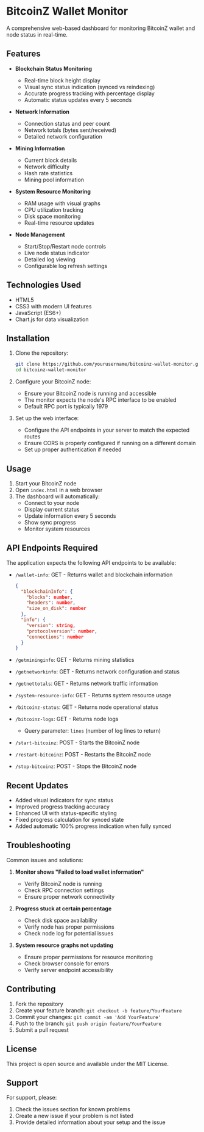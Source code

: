 # BitcoinZ Wallet Monitor

A comprehensive web-based dashboard for monitoring BitcoinZ wallet and node status in real-time.

## Features

- **Blockchain Status Monitoring**
  - Real-time block height display
  - Visual sync status indication (synced vs reindexing)
  - Accurate progress tracking with percentage display
  - Automatic status updates every 5 seconds

- **Network Information**
  - Connection status and peer count
  - Network totals (bytes sent/received)
  - Detailed network configuration

- **Mining Information**
  - Current block details
  - Network difficulty
  - Hash rate statistics
  - Mining pool information

- **System Resource Monitoring**
  - RAM usage with visual graphs
  - CPU utilization tracking
  - Disk space monitoring
  - Real-time resource updates

- **Node Management**
  - Start/Stop/Restart node controls
  - Live node status indicator
  - Detailed log viewing
  - Configurable log refresh settings

## Technologies Used

- HTML5
- CSS3 with modern UI features
- JavaScript (ES6+)
- Chart.js for data visualization

## Installation

1. Clone the repository:
   ```bash
   git clone https://github.com/yourusername/bitcoinz-wallet-monitor.git
   cd bitcoinz-wallet-monitor
   ```

2. Configure your BitcoinZ node:
   - Ensure your BitcoinZ node is running and accessible
   - The monitor expects the node's RPC interface to be enabled
   - Default RPC port is typically 1979

3. Set up the web interface:
   - Configure the API endpoints in your server to match the expected routes
   - Ensure CORS is properly configured if running on a different domain
   - Set up proper authentication if needed

## Usage

1. Start your BitcoinZ node
2. Open `index.html` in a web browser
3. The dashboard will automatically:
   - Connect to your node
   - Display current status
   - Update information every 5 seconds
   - Show sync progress
   - Monitor system resources

## API Endpoints Required

The application expects the following API endpoints to be available:

- `/wallet-info`: GET - Returns wallet and blockchain information
  ```json
  {
    "blockchainInfo": {
      "blocks": number,
      "headers": number,
      "size_on_disk": number
    },
    "info": {
      "version": string,
      "protocolversion": number,
      "connections": number
    }
  }
  ```

- `/getmininginfo`: GET - Returns mining statistics
- `/getnetworkinfo`: GET - Returns network configuration and status
- `/getnettotals`: GET - Returns network traffic information
- `/system-resource-info`: GET - Returns system resource usage
- `/bitcoinz-status`: GET - Returns node operational status
- `/bitcoinz-logs`: GET - Returns node logs
  - Query parameter: `lines` (number of log lines to return)
- `/start-bitcoinz`: POST - Starts the BitcoinZ node
- `/restart-bitcoinz`: POST - Restarts the BitcoinZ node
- `/stop-bitcoinz`: POST - Stops the BitcoinZ node

## Recent Updates

- Added visual indicators for sync status
- Improved progress tracking accuracy
- Enhanced UI with status-specific styling
- Fixed progress calculation for synced state
- Added automatic 100% progress indication when fully synced

## Troubleshooting

Common issues and solutions:

1. **Monitor shows "Failed to load wallet information"**
   - Verify BitcoinZ node is running
   - Check RPC connection settings
   - Ensure proper network connectivity

2. **Progress stuck at certain percentage**
   - Check disk space availability
   - Verify node has proper permissions
   - Check node log for potential issues

3. **System resource graphs not updating**
   - Ensure proper permissions for resource monitoring
   - Check browser console for errors
   - Verify server endpoint accessibility

## Contributing

1. Fork the repository
2. Create your feature branch: `git checkout -b feature/YourFeature`
3. Commit your changes: `git commit -am 'Add YourFeature'`
4. Push to the branch: `git push origin feature/YourFeature`
5. Submit a pull request

## License

This project is open source and available under the MIT License.

## Support

For support, please:
1. Check the issues section for known problems
2. Create a new issue if your problem is not listed
3. Provide detailed information about your setup and the issue
